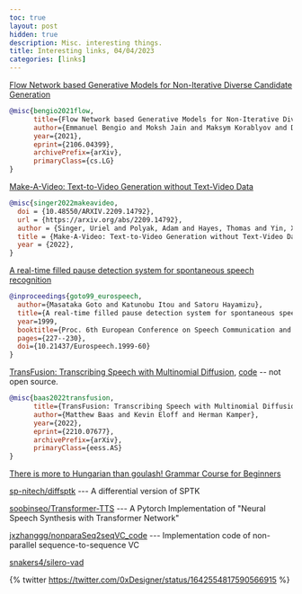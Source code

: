 ```yaml
---
toc: true
layout: post
hidden: true
description: Misc. interesting things.
title: Interesting links, 04/04/2023
categories: [links]
---
```


[Flow Network based Generative Models for Non-Iterative Diverse Candidate Generation](https://arxiv.org/abs/2106.04399)

```bibtex
@misc{bengio2021flow,
      title={Flow Network based Generative Models for Non-Iterative Diverse Candidate Generation}, 
      author={Emmanuel Bengio and Moksh Jain and Maksym Korablyov and Doina Precup and Yoshua Bengio},
      year={2021},
      eprint={2106.04399},
      archivePrefix={arXiv},
      primaryClass={cs.LG}
}
```

[Make-A-Video: Text-to-Video Generation without Text-Video Data](https://arxiv.org/abs/2209.14792)

```bibtex
@misc{singer2022makeavideo,
  doi = {10.48550/ARXIV.2209.14792},
  url = {https://arxiv.org/abs/2209.14792},
  author = {Singer, Uriel and Polyak, Adam and Hayes, Thomas and Yin, Xi and An, Jie and Zhang, Songyang and Hu, Qiyuan and Yang, Harry and Ashual, Oron and Gafni, Oran and Parikh, Devi and Gupta, Sonal and Taigman, Yaniv},
  title = {Make-A-Video: Text-to-Video Generation without Text-Video Data},
  year = {2022},
}
```

[A real-time filled pause detection system for spontaneous speech recognition](https://www.isca-speech.org/archive/eurospeech_1999/goto99_eurospeech.html)

```bibtex
@inproceedings{goto99_eurospeech,
  author={Masataka Goto and Katunobu Itou and Satoru Hayamizu},
  title={A real-time filled pause detection system for spontaneous speech recognition},
  year=1999,
  booktitle={Proc. 6th European Conference on Speech Communication and Technology (Eurospeech 1999)},
  pages={227--230},
  doi={10.21437/Eurospeech.1999-60}
}
```

[TransFusion: Transcribing Speech with Multinomial Diffusion](https://arxiv.org/abs/2210.07677), [code](https://github.com/RF5/transfusion-asr/) -- not open source.

```bibtex
@misc{baas2022transfusion,
      title={TransFusion: Transcribing Speech with Multinomial Diffusion}, 
      author={Matthew Baas and Kevin Eloff and Herman Kamper},
      year={2022},
      eprint={2210.07677},
      archivePrefix={arXiv},
      primaryClass={eess.AS}
}
```


[There is more to Hungarian than goulash! Grammar Course for Beginners](https://hunlang.files.wordpress.com/2009/09/tmthtgfinal.pdf)

[sp-nitech/diffsptk](https://github.com/sp-nitech/diffsptk) --- A differential version of SPTK

[soobinseo/Transformer-TTS](https://github.com/soobinseo/Transformer-TTS) --- A Pytorch Implementation of "Neural Speech Synthesis with Transformer Network"

[jxzhanggg/nonparaSeq2seqVC_code](https://github.com/jxzhanggg/nonparaSeq2seqVC_code) --- Implementation code of non-parallel sequence-to-sequence VC

[snakers4/silero-vad](https://github.com/snakers4/silero-vad)

{% twitter https://twitter.com/0xDesigner/status/1642554817590566915 %}


